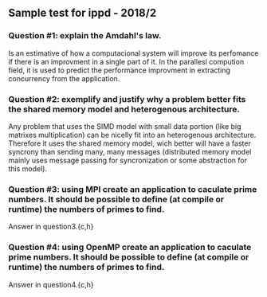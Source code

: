 ## Sample test for ippd - 2018/2

### Question #1: explain the Amdahl's law.
Is an estimative of how a computacional system will improve its perfomance if there is an improvment in a single part of it.
In the parallesl compution field, it is used to predict the performance improvment in extracting concurrency from the application.

### Question #2: exemplify and justify why a problem better fits the shared memory model and heterogenous architecture.
Any problem that uses the SIMD model with small data portion (like big matrixes multiplication) can be nicelly fit into an heterogenous architecture.
Therefore it uses the shared memory model, wich better will have a faster syncrony than sending many, many messages (distributed memory model mainly uses message passing for syncronization or some abstraction for this model).

### Question #3: using MPI create an application to caculate prime numbers. It should be possible to define (at compile or runtime) the numbers of primes to find.
Answer in question3.{c,h}

### Question #4: using OpenMP create an application to caculate prime numbers. It should be possible to define (at compile or runtime) the numbers of primes to find.
Answer in question4.{c,h}
